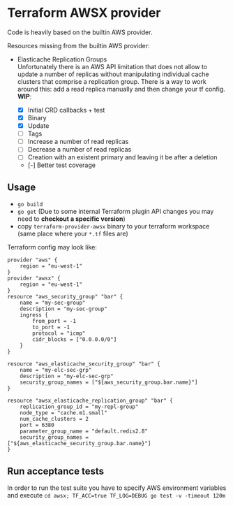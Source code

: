 # Terraform AWSX provider

Code is heavily based on the builtin AWS provider.

Resources missing from the builtin AWS provider:

- Elasticache Replication Groups  
  Unfortunately there is an AWS API limitation that does not allow to update a number of replicas without manipulating individual cache clusters that comprise a replication group. There is a way to work around this: add a read replica manually and then change your tf config. **WIP**:

	- [X] Initial CRD callbacks + test
	- [X] Binary
	- [X] Update
	- [ ] Tags
	- [ ] Increase a number of read replicas
	- [ ] Decrease a number of read replicas
	- [ ] Creation with an existent primary and leaving it be after a deletion
	- [-] Better test coverage

## Usage

- `go build`
- `go get` (Due to some internal Terraform plugin API changes you may need to **checkout a specific version**)
-  copy `terraform-provider-awsx` binary to your terraform workspace (same place where your `*.tf` files are)

Terraform config may look like:

```
provider "aws" {
	region = "eu-west-1"
}
provider "awsx" {
	region = "eu-west-1"
}
resource "aws_security_group" "bar" {
    name = "my-sec-group"
    description = "my-sec-group"
    ingress {
        from_port = -1
        to_port = -1
        protocol = "icmp"
        cidr_blocks = ["0.0.0.0/0"]
    }
}

resource "aws_elasticache_security_group" "bar" {
    name = "my-elc-sec-grp"
    description = "my-elc-sec-grp"
    security_group_names = ["${aws_security_group.bar.name}"]
}

resource "awsx_elasticache_replication_group" "bar" {
    replication_group_id = "my-repl-group"
    node_type = "cache.m1.small"
    num_cache_clusters = 2
    port = 6380
    parameter_group_name = "default.redis2.8"
    security_group_names = ["${aws_elasticache_security_group.bar.name}"]
}
```

## Run acceptance tests

In order to run the test suite you have to specify AWS environment variables and execute `cd awsx; TF_ACC=true TF_LOG=DEBUG go test -v -timeout 120m`
